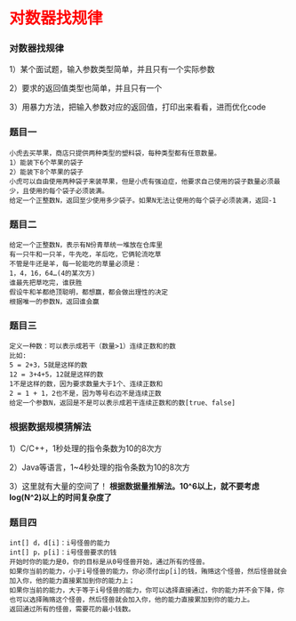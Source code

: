# <font color="red">**对数器找规律**</font>




### 对数器找规律

1）某个面试题，输入参数类型简单，并且只有一个实际参数

2）要求的返回值类型也简单，并且只有一个

3）用暴力方法，把输入参数对应的返回值，打印出来看看，进而优化code


### 题目一
```text
小虎去买苹果，商店只提供两种类型的塑料袋，每种类型都有任意数量。
1）能装下6个苹果的袋子
2）能装下8个苹果的袋子
小虎可以自由使用两种袋子来装苹果，但是小虎有强迫症，他要求自己使用的袋子数量必须最少，且使用的每个袋子必须装满。
给定一个正整数N，返回至少使用多少袋子。如果N无法让使用的每个袋子必须装满，返回-1
```




### 题目二
```text
给定一个正整数N，表示有N份青草统一堆放在仓库里
有一只牛和一只羊，牛先吃，羊后吃，它俩轮流吃草
不管是牛还是羊，每一轮能吃的草量必须是：
1，4，16，64…(4的某次方)
谁最先把草吃完，谁获胜
假设牛和羊都绝顶聪明，都想赢，都会做出理性的决定
根据唯一的参数N，返回谁会赢
```



### 题目三
```text
定义一种数：可以表示成若干（数量>1）连续正数和的数
比如:
5 = 2+3，5就是这样的数
12 = 3+4+5，12就是这样的数
1不是这样的数，因为要求数量大于1个、连续正数和
2 = 1 + 1，2也不是，因为等号右边不是连续正数
给定一个参数N，返回是不是可以表示成若干连续正数和的数[true、false]
```




### 根据数据规模猜解法
1）C/C++，1秒处理的指令条数为10的8次方

2）Java等语言，1~4秒处理的指令条数为10的8次方

3）这里就有大量的空间了！
**根据数据量推解法。10^6以上，就不要考虑log(N^2)以上的时间复杂度了**




### 题目四
```text
int[] d，d[i]：i号怪兽的能力
int[] p，p[i]：i号怪兽要求的钱
开始时你的能力是0，你的目标是从0号怪兽开始，通过所有的怪兽。
如果你当前的能力，小于i号怪兽的能力，你必须付出p[i]的钱，贿赂这个怪兽，然后怪兽就会加入你，他的能力直接累加到你的能力上；
如果你当前的能力，大于等于i号怪兽的能力，你可以选择直接通过，你的能力并不会下降，你也可以选择贿赂这个怪兽，然后怪兽就会加入你，他的能力直接累加到你的能力上。
返回通过所有的怪兽，需要花的最小钱数。

```


